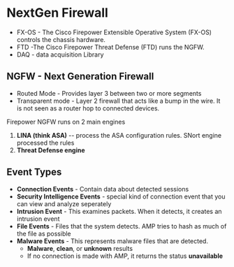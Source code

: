 # NextGen Firewall
- FX-OS - The Cisco Firepower Extensible Operative System (FX-OS) controls the chassis hardware.
- FTD -The Cisco Firepower Threat Defense (FTD) runs the NGFW.
- DAQ - data acquisition Library

## NGFW - Next Generation Firewall 
- Routed Mode - Provides layer 3 between two or more segments
- Transparent mode - Layer 2 firewall that acts like a bump in the wire. It is not seen as a router hop to connected devices.

Firepower NGFW runs on 2 main engines
1. **LINA (think ASA)** -- process the ASA configuration rules. SNort engine processed the rules
2. **Threat Defense engine**

## Event Types
- **Connection Events** - Contain data about detected sessions
- **Security Intelligence Events** - special kind of connection event that you can view and analyze seperately
- **Intrusion Event** - This examines packets. When it detects, it creates an intrusion event
- **File Events** - Files that the system detects. AMP tries to hash as much of the file as possible
- **Malware Events** - This represents malware files that are detected.
  - **Malware**, **clean**, or **unknown** results
  - If no connection is made with AMP, it returns the status **unavailable** 
